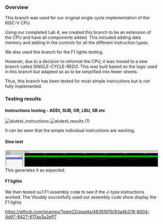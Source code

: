 ### Overview
This branch was used for our original single cycle implementation of the RISC-V CPU. 

Using our completed Lab 4, we created this branch to be an extension of the CPU and have all components added. This included adding data memory and adding in the controls for all the different instruction types.

We also used this branch for the F1 lights testing.

However, due to a decision to reformat the CPU, it was moved to a new branch called SINGLE-CYCLE-REDO. This was built based on the logic used in this branch but adapted so as to be simplified into fewer sheets. 

Thus, this branch has been tested for most simple instructions but is not fully implemented.

 ### Testing results
 #### Instructions testing - ADDI, SUB, OR, LBU, SB etc
<img width="227" alt="alutest_instructions" src="https://github.com/sirampy/Team22/assets/48381979/8b24a0d2-5d1f-472f-be88-43f67720a553">
<img width="1018" alt="alutest_results (1)" src="https://github.com/sirampy/Team22/assets/48381979/d6b6609c-1d60-476a-9524-15a0807f0cbb">

It can be seen that the simple individual instructions are working.

#### Sine test
![Sine test](images/sine_working.png)
This generates it as expected.

#### F1 lights
We then tested ou1 F1 assembly code to see if the J-type instructions worked. The Vbuddy succesfully used our assembly code show display the F1 lights


https://github.com/sirampy/Team22/assets/48381979/83a4b378-8004-4d97-8427-617aa3a2eff7


